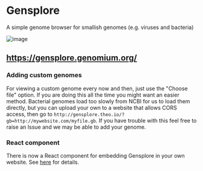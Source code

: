# Gensplore

A simple genome browser for smallish genomes (e.g. viruses and bacteria) 

![image](https://user-images.githubusercontent.com/19732295/219011538-43b9b66b-0227-4171-87c6-08b496a7bf2e.png)

## https://gensplore.genomium.org/

### Adding custom genomes

For viewing a custom genome every now and then, just use the "Choose file" option. If you are doing this all the time you might want an easier method. Bacterial genomes load too slowly from NCBI for us to load them directly, but you can upload your own to a website that allows CORS access, then go to `http://gensplore.theo.io/?gb=http://mywebsite.com/myfile.gb`. If you have trouble with this feel free to raise an Issue and we may be able to add your genome.

### React component

There is now a React component for embedding Gensplore in your own website. See [here](gensplore-component/README.md) for details.


